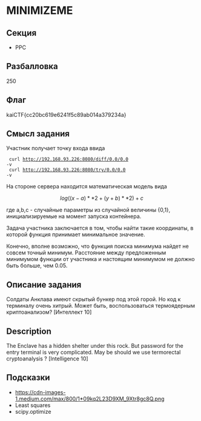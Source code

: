 # MINIMIZEME

## Секция
- PPC

## Разбалловка
250

## Флаг
kaiCTF{cc20bc619e6241f5c89ab014a379234a}

## Смысл задания
Участник получает точку входа ввида

<code bash> curl http://192.168.93.226:8080/diff/0.0/0.0 -v</code><br>
<code bash> curl http://192.168.93.226:8080/try/0.0/0.0 -v</code>

На стороне сервера находится математическая модель вида
 
$$ log((x-a)**2 + (y+b)**2) +c$$

где a,b,c - случайные параметры из случайной величины {0,1}, инициализируемые на момент запуска контейнера.

Задача участника заключается в том, чтобы найти такие координаты, в которой функция принимает минимальное значение.

Конечно, вполне возможно, что функция поиска минимума найдет не совсем точный минимум. Расстояние между предложенным минимумом функции от участника и настоящим минимумом не должно быть больше, чем  0.05.

## Описание задания
Солдаты Анклава имеют скрытый бункер под этой горой. Но код к терминалу очень хитрый. Может быть, воспользоваться термоядерным криптоанализом? [Интеллект 10]

## Description
The Enclave has a hidden shelter under this rock. But password for the entry terminal is very complicated. May be should we use termorectal cryptoanalysis ?  [Intelligence 10]

## Подсказки
- https://cdn-images-1.medium.com/max/800/1*09kq2L23D9XM_9Xtr8gc8Q.png
- Least squares
- scipy.optimize
